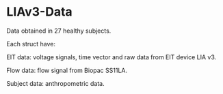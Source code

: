 # LIAv3-Data
Data obtained in 27 healthy subjects.

Each struct have: 

EIT data: voltage signals, time vector and raw data from EIT device LIA v3.

Flow data: flow signal from Biopac SS11LA.

Subject data: anthropometric data.
